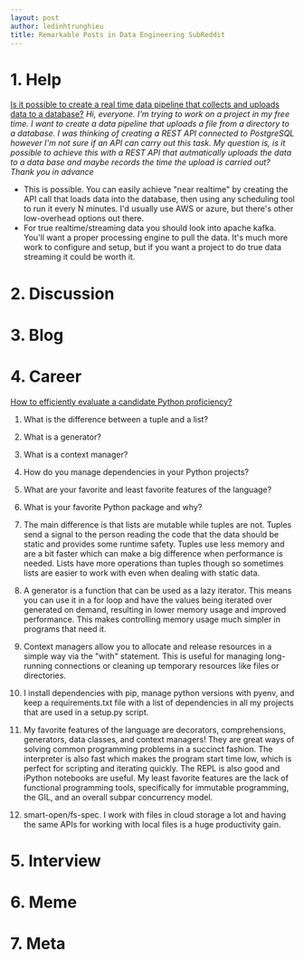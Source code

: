 ```yaml
---
layout: post
author: ledinhtrunghieu
title: Remarkable Posts in Data Engineering SubReddit
---
```


# 1. Help

[Is it possible to create a real time data pipeline that collects and uploads data to a database?](https://www.reddit.com/r/dataengineering/comments/o0momn/is_it_possible_to_create_a_real_time_data/)
*Hi, everyone. I'm trying to work on a project in my free time. I want to create a data pipeline that uploads a file from a directory to a database. I was thinking of creating a REST API connected to PostgreSQL however I'm not sure if an API can carry out this task. My question is, is it possible to achieve this with a REST API that autmatically uploads the data to a data base and maybe records the time the upload is carried out? Thank you in advance*
* This is possible. You can easily achieve "near realtime" by creating the API call that loads data into the database, then using any scheduling tool to run it every N minutes. I'd usually use AWS or azure, but there's other low-overhead options out there.
* For true realtime/streaming data you should look into apache kafka. You'll want a proper processing engine to pull the data. It's much more work to configure and setup, but if you want a project to do true data streaming it could be worth it.


# 2. Discussion

# 3. Blog

# 4. Career

[How to efficiently evaluate a candidate Python proficiency?](https://www.reddit.com/r/dataengineering/comments/o0dkpc/how_to_efficiently_evaluate_a_candidate_python/)

1. What is the difference between a tuple and a list?
2. What is a generator?
3. What is a context manager?
4. How do you manage dependencies in your Python projects?
5. What are your favorite and least favorite features of the language?
6. What is your favorite Python package and why?

1. The main difference is that lists are mutable while tuples are not. Tuples send a signal to the person reading the code that the data should be static and provides some runtime safety. Tuples use less memory and are a bit faster which can make a big difference when performance is needed. Lists have more operations than tuples though so sometimes lists are easier to work with even when dealing with static data.
2. A generator is a function that can be used as a lazy iterator. This means you can use it in a for loop and have the values being iterated over generated on demand, resulting in lower memory usage and improved performance. This makes controlling memory usage much simpler in programs that need it.
3. Context managers allow you to allocate and release resources in a simple way via the "with" statement. This is useful for managing long-running connections or cleaning up temporary resources like files or directories.
4. I install dependencies with pip, manage python versions with pyenv, and keep a requirements.txt file with a list of dependencies in all my projects that are used in a setup.py script.
5. My favorite features of the language are decorators, comprehensions, generators, data classes, and context managers! They are great ways of solving common programming problems in a succinct fashion. The interpreter is also fast which makes the program start time low, which is perfect for scripting and iterating quickly. The REPL is also good and iPython notebooks are useful. My least favorite features are the lack of functional programming tools, specifically for immutable programming, the GIL, and an overall subpar concurrency model.
6. smart-open/fs-spec. I work with files in cloud storage a lot and having the same APIs for working with local files is a huge productivity gain.


# 5. Interview

# 6. Meme
 
# 7. Meta





